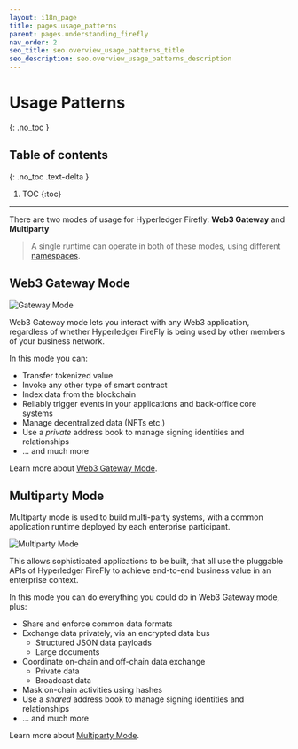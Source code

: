 ```yaml
---
layout: i18n_page
title: pages.usage_patterns
parent: pages.understanding_firefly
nav_order: 2
seo_title: seo.overview_usage_patterns_title
seo_description: seo.overview_usage_patterns_description
---
```


# Usage Patterns
{: .no_toc }

## Table of contents
{: .no_toc .text-delta }

1. TOC
{:toc}

---

There are two modes of usage for Hyperledger Firefly: **Web3 Gateway** and **Multiparty**

> A single runtime can operate in both of these modes, using different [namespaces](../reference/namespaces.md).

## Web3 Gateway Mode

![Gateway Mode](../images/gateway_mode.png)

Web3 Gateway mode lets you interact with any Web3 application, regardless of whether Hyperledger FireFly
is being used by other members of your business network.

In this mode you can:
- Transfer tokenized value
- Invoke any other type of smart contract
- Index data from the blockchain
- Reliably trigger events in your applications and back-office core systems
- Manage decentralized data (NFTs etc.)
- Use a _private_ address book to manage signing identities and relationships
- ... and much more

Learn more about [Web3 Gateway Mode](./gateway_features.html).

## Multiparty Mode

Multiparty mode is used to build multi-party systems, with a common application runtime deployed by each enterprise participant.

![Multiparty Mode](../images/multiparty_mode.png)

This allows sophisticated applications to be built, that all use the pluggable APIs of Hyperledger FireFly to achieve
end-to-end business value in an enterprise context.

In this mode you can do everything you could do in Web3 Gateway mode, plus:
- Share and enforce common data formats
- Exchange data privately, via an encrypted data bus
  - Structured JSON data payloads
  - Large documents
- Coordinate on-chain and off-chain data exchange
  - Private data
  - Broadcast data
- Mask on-chain activities using hashes
- Use a _shared_ address book to manage signing identities and relationships
- ... and much more

Learn more about [Multiparty Mode](./multiparty_features.html).
